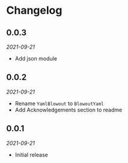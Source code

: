 # Changelog

## 0.0.3

_2021-09-21_

 * Add json module

## 0.0.2

_2021-09-21_

 * Rename `YamlBlowout` to `BlowoutYaml`
 * Add Acknowledgements section to readme

## 0.0.1

_2021-09-21_

 * Initial release